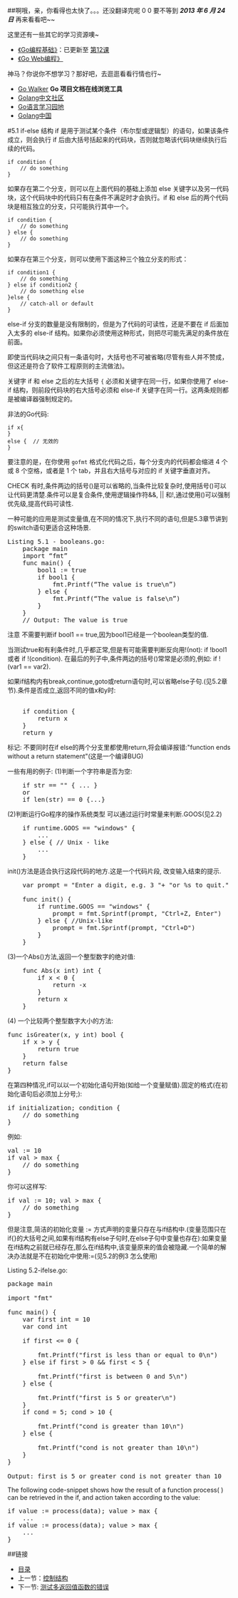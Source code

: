 ##啊哦，亲，你看得也太快了。。。还没翻译完呢 0 0
要不等到 ***2013 年 6 月 24 日*** 再来看看吧~~

这里还有一些其它的学习资源噢~

 - [《Go编程基础》](https://github.com/Unknwon/go-fundamental-programming)：已更新至 [第12课](https://github.com/Unknwon/go-fundamental-programming/blob/master/lectures/lecture12.md) 
 - [《Go Web编程》](https://github.com/astaxie/build-web-application-with-golang)

神马？你说你不想学习？那好吧，去逛逛看看行情也行~

- [Go Walker](http://gowalker.org) **Go 项目文档在线浏览工具**
- [Golang中文社区](http://bbs.mygolang.com/forum.php)
- [Go语言学习园地](http://studygolang.com/)
- [Golang中国](http://golang.tc)

#5.1 if-else 结构
if 是用于测试某个条件（布尔型或逻辑型）的语句，如果该条件成立，则会执行 if 后由大括号括起来的代码块，否则就忽略该代码块继续执行后续的代码。

	if condition {
		// do something	
	}

如果存在第二个分支，则可以在上面代码的基础上添加 else 关键字以及另一代码块，这个代码块中的代码只有在条件不满足时才会执行。if 和 else 后的两个代码块是相互独立的分支，只可能执行其中一个。

	if condition {
		// do something	
	} else {
		// do something	
	}

如果存在第三个分支，则可以使用下面这种三个独立分支的形式：

	if condition1 {
		// do something	
	} else if condition2 {
		// do something else	
	}else {
		// catch-all or default
	}

else-if 分支的数量是没有限制的，但是为了代码的可读性，还是不要在 if 后面加入太多的 else-if 结构。如果你必须使用这种形式，则把尽可能先满足的条件放在前面。

即使当代码块之间只有一条语句时，大括号也不可被省略(尽管有些人并不赞成，但这还是符合了软件工程原则的主流做法)。

关键字 if 和 else 之后的左大括号 `{` 必须和关键字在同一行，如果你使用了 else-if 结构，则前段代码块的右大括号必须和 else-if 关键字在同一行。这两条规则都是被编译器强制规定的。

非法的Go代码:

	if x{
	}
	else {	// 无效的
	}

要注意的是，在你使用 `gofmt` 格式化代码之后，每个分支内的代码都会缩进 4 个或 8 个空格，或者是 1 个 tab，并且右大括号与对应的 if 关键字垂直对齐。

CHECK
有时,条件两边的括号()是可以省略的,当条件比较复杂时,使用括号()可以让代码更清楚.条件可以是复合条件,使用逻辑操作符&&, || 和!,通过使用()可以强制优先级,提高代码可读性.

一种可能的应用是测试变量值,在不同的情况下,执行不同的语句,但是5.3章节讲到的switch语句更适合这种场景.
<pre>
Listing 5.1 - booleans.go:
	package main
	import “fmt”
	func main() {
		bool1 := true
		if bool1 {
			fmt.Printf(“The value is true\n”)
		} else {
			fmt.Printf(“The value is false\n”)
		}
	}
	// Output: The value is true
</pre>
注意 不需要判断if bool1 == true,因为bool1已经是一个boolean类型的值.

当测试true和有利条件时,几乎都正常,但是有可能需要判断反向用!(not): if !bool1 或者 if !(condition). 在最后的列子中,条件两边的括号()常常是必须的,例如: if !(var1 == var2).

如果if结构内有break,continue,goto或return语句时,可以省略else子句.(见5.2章节).条件是否成立,返回不同的值x和y时:
<pre>	
	if condition {
		return x
	}
	return y
</pre>
标记: 不要同时在if else的两个分支里都使用return,将会编译报错:"function ends without a return statement"(这是一个编译BUG)

一些有用的例子:
(1)判断一个字符串是否为空:
<pre>
	if str == "" { ... }
	or
	if len(str) == 0 {...}
</pre>

(2)判断运行Go程序的操作系统类型
可以通过运行时常量来判断.GOOS(见2.2)
<pre>
	if runtime.GOOS == "windows" {
		...
	} else { // Unix - like
		...
	}
</pre>

init()方法是适合执行这段代码的地方.这是一个代码片段, 改变输入结束的提示.
<pre>
	var prompt = "Enter a digit, e.g. 3 "+ "or %s to quit."
	
	func init() {
		if runtime.GOOS == "windows" {
			prompt = fmt.Sprintf(prompt, "Ctrl+Z, Enter")		
		} else { //Unix-like
			prompt = fmt.Sprintf(prompt, "Ctrl+D")
		}
	}
</pre>

(3)一个Abs()方法,返回一个整型数字的绝对值:
<pre>
	func Abs(x int) int {
		if x < 0 {
			return -x
		}
		return x	
	}
</pre>

(4) 一个比较两个整型数字大小的方法:
<pre>
func isGreater(x, y int) bool {
	if x > y {
		return true	
	}
	return false
}
</pre>

在第四种情况,if可以以一个初始化语句开始(如给一个变量赋值).固定的格式(在初始化语句后必须加上分号;):
<pre>
if initialization; condition {
	// do something
}
</pre>
例如:
<pre>
val := 10
if val > max {
	// do something
}
</pre>
你可以这样写:
<pre>
if val := 10; val > max {
	// do something
}
</pre>

但是注意,简洁的初始化变量 := 方式声明的变量只存在与if结构中.(变量范围只在if{}的大括号之间,如果有if结构有else子句时,在else子句中变量也存在):如果变量在if结构之前就已经存在,那么在if结构中,该变量原来的值会被隐藏.一个简单的解决办法就是不在初始化中使用:=(见5.2的例3 怎么使用)

Listing 5.2-ifelse.go:
<pre>
package main

import "fmt"

func main() {
	var first int = 10
	var cond int

	if first <= 0 {

		fmt.Printf("first is less than or equal to 0\n")
	} else if first > 0 && first < 5 {

		fmt.Printf("first is between 0 and 5\n")
	} else {

		fmt.Printf("first is 5 or greater\n")
	}
	if cond = 5; cond > 10 {

		fmt.Printf("cond is greater than 10\n")
	} else {

		fmt.Printf("cond is not greater than 10\n")
	}
}

Output: first is 5 or greater cond is not greater than 10
</pre>

The following code-snippet shows how the result of a function process( ) can be retrieved in the if,
and action taken according to the value:
<pre>
if value := process(data); value > max {
	...
if value := process(data); value > max {
	...
}
</pre>



##链接
- [目录](directory.md)
- 上一节：[控制结构](05.0.md)
- 下一节: [测试多返回值函数的错误](05.2.md)
